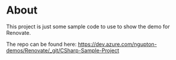# About
This project is just some sample code to use to show the demo for Renovate.

The repo can be found here: https://dev.azure.com/ngupton-demos/Renovate/_git/CSharp-Sample-Project
